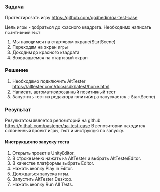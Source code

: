 ### Задача

Протестировать игру https://github.com/godhedin/qa-test-case

Цель игры - добраться до красного квадрата.
Необходимо написать позитивный тест
1. Мы находимся на стартовом экране(StartScene)
2. Переходим на экран игры
3. Доходим до красного квадрата
4. Возвращаемся на стартовый экран


### Решение
1. Необходимо подключить AltTester https://alttester.com/docs/sdk/latest/home.html
2. Написать автоматизированный позитивный тест
3. Запустить тест из редактора юнити(игра запускается с StartScene)

### Результат
Результатом является репозиторий на github https://github.com/pasteger/qa-test-case
В репозитории находится склоненный проект игры, тест и инструкция по запуску.

#### Инструкция по запуску теста
1. Открыть проект в UnityEditor.
2. В строке меню нажать на AltTester и выбрать AltTesterEditor.
3. В качестве платформы выбрать Editor.
4. Нажать кнопку Play in Editor.
5. Долждаться запуска игры.
6. Запустить AltTester Desktop.
7. Нажать кнопку Run All Tests.